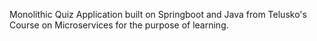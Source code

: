 Monolithic Quiz Application built on Springboot and Java from Telusko's Course on Microservices for the purpose of learning.
